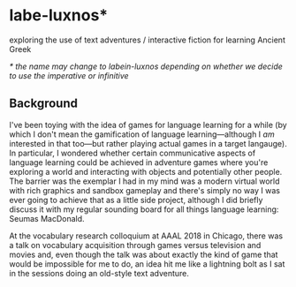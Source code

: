# labe-luxnos*

exploring the use of text adventures / interactive fiction for learning Ancient Greek

_* the name may change to labein-luxnos depending on whether we decide to use the imperative or infinitive_

## Background

I've been toying with the idea of games for language learning for a while (by which I don't mean the gamification of language learning—although I _am_ interested in that too—but rather playing actual games in a target langauge). In particular, I wondered whether certain communicative aspects of language learning could be achieved in adventure games where you're exploring a world and interacting with objects and potentially other people. The barrier was the exemplar I had in my mind was a modern virtual world with rich graphics and sandbox gameplay and there's simply no way I was ever going to achieve that as a little side project, although I did briefly discuss it with my regular sounding board for all things language learning: Seumas MacDonald.

At the vocabulary research colloquium at AAAL 2018 in Chicago, there was a talk on vocabulary acquisition through games versus television and movies and, even though the talk was about exactly the kind of game that would be impossible for me to do, an idea hit me like a lightning bolt as I sat in the sessions doing an old-style text adventure.



